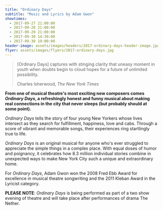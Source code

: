 ```yaml
---
title: "Ordinary Days"
subtitle: "Music and Lyrics by Adam Gwon"
showtimes:
  - 2017-09-27 21:00:00
  - 2017-09-28 21:00:00
  - 2017-09-29 21:00:00
  - 2017-09-30 14:30:00
  - 2017-09-30 19:00:00
header-image: assets/images/headers/2017-ordinary-days-header-image.jpg
flyer: assets/images/flyers/2017-ordinary-days.jpg
---
```


<blockquote class="blockquote">
  <p>[Ordinary Days] captures with stinging clarity that uneasy moment in youth when doubts begin to cloud hopes for a future of unlimited possibility.</p>
  <footer class="blockquote-footer">Charles Isherwood,<cite title=" The New York Times"> The New York Times</cite></footer>
</blockquote>

**From one of musical theatre's most exciting new composers comes *Ordinary Days*, a refreshingly honest and funny musical about making real connections in the city that never sleeps (but probably should at some point).**

*Ordinary Days* tells the story of four young New Yorkers whose lives intersect as they search for fulfillment, happiness, love and cabs. Through a score of vibrant and memorable songs, their experiences ring startlingly true to life.

*Ordinary Days* is an original musical for anyone who's ever struggled to appreciate the simple things in a complex place. With equal doses of humor and poignancy, it celebrates how 8.3 million individual stories combine in unexpected ways to make New York City such a unique and extraordinary home.

For *Ordinary Days*, Adam Gwon won the 2008 Fred Ebb Award for excellence in musical theatre songwriting and the 2011 Kleban Award in the Lyricist category.

**PLEASE NOTE**: *Ordinary Days* is being performed as part of a two show evening of theatre and will take place after performances of drama The Nether.
